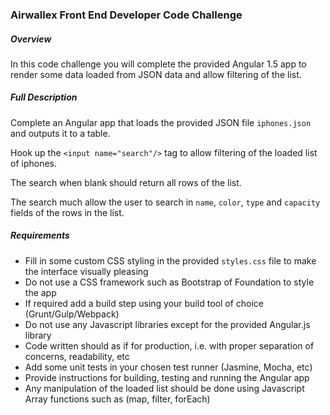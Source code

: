 ### Airwallex Front End Developer Code Challenge

##### Overview

In this code challenge you will complete the provided Angular 1.5 app to render some data loaded from JSON data and allow filtering of the list.


##### Full Description

Complete an Angular app that loads the provided JSON file `iphones.json` and outputs it to a table.

Hook up the `<input name="search"/>` tag to allow filtering of the loaded list of iphones.

The search when blank should return all rows of the list.

The search much allow the user to search in `name`, `color`, `type` and `capacity` fields of the rows in the list.

##### Requirements

* Fill in some custom CSS styling in the provided `styles.css` file to make the interface visually pleasing
* Do not use a CSS framework such as Bootstrap of Foundation to style the app
* If required add a build step using your build tool of choice (Grunt/Gulp/Webpack)
* Do not use any Javascript libraries except for the provided Angular.js library
* Code written should as if for production, i.e. with proper separation of concerns, readability, etc
* Add some unit tests in your chosen test runner (Jasmine, Mocha, etc)
* Provide instructions for building, testing and running the Angular app
* Any manipulation of the loaded list should be done using Javascript Array functions such as (map, filter, forEach)
